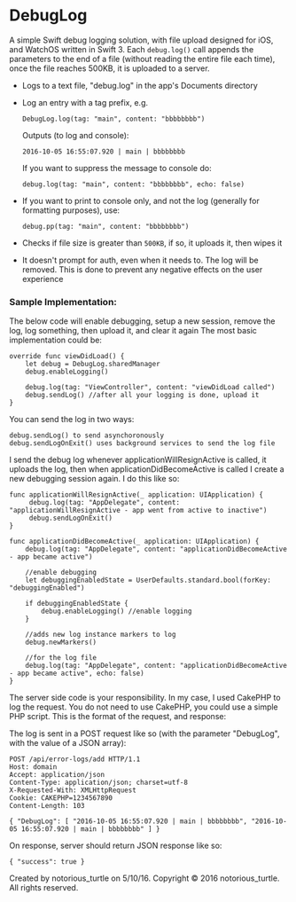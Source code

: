 # DebugLog
A simple Swift debug logging solution, with file upload designed for iOS, and WatchOS written in Swift 3. Each `debug.log()` call appends the parameters to the end of a file (without reading the entire file each time), once the file reaches 500KB, it is uploaded to a server.

- Logs to a text file, "debug.log" in the app's Documents directory
- Log an entry with a tag prefix, e.g.

    `DebugLog.log(tag: "main", content: "bbbbbbbb")`

  Outputs (to log and console):

    `2016-10-05 16:55:07.920 | main | bbbbbbbb`
    
  If you want to suppress the message to console do:

    `debug.log(tag: "main", content: "bbbbbbbb", echo: false)`
  
- If you want to print to console only, and not the log (generally for formatting purposes), use:

    `debug.pp(tag: "main", content: "bbbbbbbb")`

- Checks if file size is greater than `500KB`, if so, it uploads it, then wipes it
- It doesn't prompt for auth, even when it needs to. The log will be removed.
  This is done to prevent any negative effects on the user experience

### Sample Implementation:

The below code will enable debugging, setup a new session, remove the log, log something, then upload it, and clear it again
The most basic implementation could be:

    override func viewDidLoad() {
        let debug = DebugLog.sharedManager
        debug.enableLogging()
 
        debug.log(tag: "ViewController", content: "viewDidLoad called")
        debug.sendLog() //after all your logging is done, upload it
    }

You can send the log in two ways: 

    debug.sendLog() to send asynchoronously
    debug.sendLogOnExit() uses background services to send the log file
 
I send the debug log whenever applicationWillResignActive is called, it uploads the log, then when applicationDidBecomeActive
is called I create a new debugging session again. I do this like so:
 
    func applicationWillResignActive(_ application: UIApplication) {
         debug.log(tag: "AppDelegate", content: "applicationWillResignActive - app went from active to inactive")
         debug.sendLogOnExit()
    }
 
    func applicationDidBecomeActive(_ application: UIApplication) {
        debug.log(tag: "AppDelegate", content: "applicationDidBecomeActive - app became active")
 
        //enable debugging
        let debuggingEnabledState = UserDefaults.standard.bool(forKey: "debuggingEnabled")
         
        if debuggingEnabledState {
            debug.enableLogging() //enable logging
        }
         
        //adds new log instance markers to log
        debug.newMarkers()
         
        //for the log file
        debug.log(tag: "AppDelegate", content: "applicationDidBecomeActive - app became active", echo: false)
    }

The server side code is your responsibility. In my case, I used CakePHP to log the request. You do not need to use CakePHP, you could use a simple PHP script. This is the format of the request, and response:

The log is sent in a POST request like so (with the parameter "DebugLog", with the value of a JSON array):

    POST /api/error-logs/add HTTP/1.1
    Host: domain
    Accept: application/json
    Content-Type: application/json; charset=utf-8
    X-Requested-With: XMLHttpRequest
    Cookie: CAKEPHP=1234567890
    Content-Length: 103

    { "DebugLog": [ "2016-10-05 16:55:07.920 | main | bbbbbbbb", "2016-10-05 16:55:07.920 | main | bbbbbbbb" ] }
 
On response, server should return JSON response like so:

    { "success": true }

Created by notorious_turtle on 5/10/16.
Copyright © 2016 notorious_turtle. All rights reserved.
